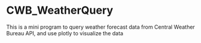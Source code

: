# CWB_WeatherQuery
This is a mini program to query weather forecast data from Central Weather Bureau API, and use plotly to visualize the data
